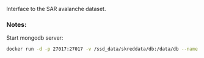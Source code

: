 Interface to the SAR avalanche dataset. 


### Notes: 

Start mongodb server: 

```bash
docker run -d -p 27017:27017 -v /ssd_data/skreddata/db:/data/db --name mongodb mongo
```

